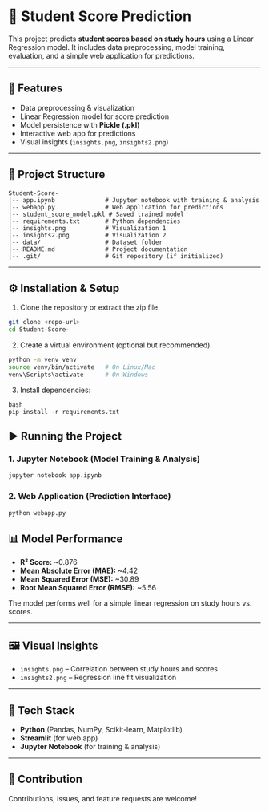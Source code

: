 # 📘 Student Score Prediction

This project predicts **student scores based on study hours** using a Linear Regression model. It includes data preprocessing, model training, evaluation, and a simple web application for predictions.

---

## 🚀 Features

* Data preprocessing & visualization
* Linear Regression model for score prediction
* Model persistence with **Pickle (.pkl)**
* Interactive web app for predictions
* Visual insights (`insights.png`, `insights2.png`)

---

## 📂 Project Structure

```
Student-Score-
│-- app.ipynb              # Jupyter notebook with training & analysis
│-- webapp.py              # Web application for predictions
│-- student_score_model.pkl # Saved trained model
│-- requirements.txt       # Python dependencies
│-- insights.png           # Visualization 1
│-- insights2.png          # Visualization 2
│-- data/                  # Dataset folder
│-- README.md              # Project documentation
│-- .git/                  # Git repository (if initialized)
```

---

## ⚙️ Installation & Setup

1. Clone the repository or extract the zip file.

```bash
git clone <repo-url>
cd Student-Score-
```

2. Create a virtual environment (optional but recommended).

```bash
python -m venv venv
source venv/bin/activate   # On Linux/Mac
venv\Scripts\activate      # On Windows
```

3. Install dependencies:

```
bash
pip install -r requirements.txt
```



## ▶️ Running the Project

### 1. Jupyter Notebook (Model Training & Analysis)

```bash
jupyter notebook app.ipynb
```

### 2. Web Application (Prediction Interface)

```bash
python webapp.py
```

## 📊 Model Performance

* **R² Score:** \~0.876
* **Mean Absolute Error (MAE):** \~4.42
* **Mean Squared Error (MSE):** \~30.89
* **Root Mean Squared Error (RMSE):** \~5.56

The model performs well for a simple linear regression on study hours vs. scores.

---

## 🖼️ Visual Insights

* `insights.png` – Correlation between study hours and scores
* `insights2.png` – Regression line fit visualization

---

## 📌 Tech Stack

* **Python** (Pandas, NumPy, Scikit-learn, Matplotlib)
* **Streamlit** (for web app)
* **Jupyter Notebook** (for training & analysis)

---

## 🤝 Contribution

Contributions, issues, and feature requests are welcome!



